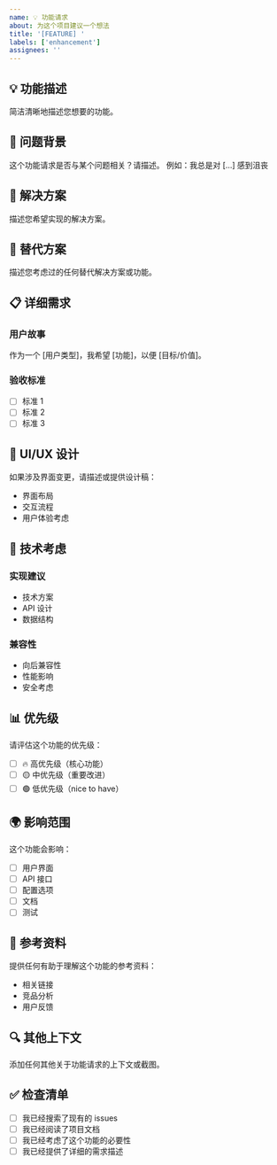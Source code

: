 ```yaml
---
name: 💡 功能请求
about: 为这个项目建议一个想法
title: '[FEATURE] '
labels: ['enhancement']
assignees: ''
---
```


## 💡 功能描述

简洁清晰地描述您想要的功能。

## 🎯 问题背景

这个功能请求是否与某个问题相关？请描述。
例如：我总是对 [...] 感到沮丧

## 🚀 解决方案

描述您希望实现的解决方案。

## 🔄 替代方案

描述您考虑过的任何替代解决方案或功能。

## 📋 详细需求

### 用户故事
作为一个 [用户类型]，我希望 [功能]，以便 [目标/价值]。

### 验收标准
- [ ] 标准 1
- [ ] 标准 2
- [ ] 标准 3

## 🎨 UI/UX 设计

如果涉及界面变更，请描述或提供设计稿：

- 界面布局
- 交互流程
- 用户体验考虑

## 🔧 技术考虑

### 实现建议
- 技术方案
- API 设计
- 数据结构

### 兼容性
- 向后兼容性
- 性能影响
- 安全考虑

## 📊 优先级

请评估这个功能的优先级：

- [ ] 🔥 高优先级（核心功能）
- [ ] 🟡 中优先级（重要改进）
- [ ] 🟢 低优先级（nice to have）

## 🌍 影响范围

这个功能会影响：

- [ ] 用户界面
- [ ] API 接口
- [ ] 配置选项
- [ ] 文档
- [ ] 测试

## 📸 参考资料

提供任何有助于理解这个功能的参考资料：

- 相关链接
- 竞品分析
- 用户反馈

## 🔍 其他上下文

添加任何其他关于功能请求的上下文或截图。

## ✅ 检查清单

- [ ] 我已经搜索了现有的 issues
- [ ] 我已经阅读了项目文档
- [ ] 我已经考虑了这个功能的必要性
- [ ] 我已经提供了详细的需求描述